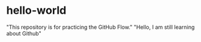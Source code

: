 # hello-world
"This repository is for practicing the GitHub Flow."
"Hello, I am still learning about Github"
